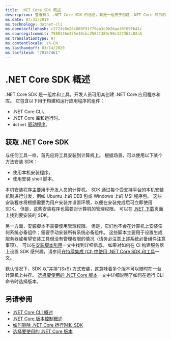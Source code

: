 ```yaml
---
title: .NET Core SDK 概述
description: 查看有关 .NET Core SDK 的信息，其是一组用于创建 .NET Core 项目的库和工具。
ms.date: 07/31/2019
ms.technology: dotnet-cli
ms.openlocfilehash: c2723e0e28c889f91f79ea3c0b26aa38f69fb41c
ms.sourcegitcommit: 7588136e355e10cbc2582f389c90c127363c02a5
ms.translationtype: HT
ms.contentlocale: zh-CN
ms.lasthandoff: 03/14/2020
ms.locfileid: "78157461"
---
```

# <a name="net-core-sdk-overview"></a>.NET Core SDK 概述

.NET Core SDK 是一组库和工具，开发人员可用其创建 .NET Core 应用程序和库。 它包含以下用于构建和运行应用程序的组件：

- .NET Core CLI。
- .NET Core 库和运行时。
- `dotnet` [驱动程序](tools/index.md#driver)。

## <a name="acquiring-the-net-core-sdk"></a>获取 .NET Core SDK

与任何工具一样，首先应将工具安装到计算机上。 根据场景，可以使用以下某个方法安装 SDK：

- 使用本机安装程序。
- 使用安装 shell 脚本。

本机安装程序主要用于开发人员的计算机。 SDK 通过每个受支持平台的本机安装机制进行分发，例如 Ubuntu 上的 DEB 包或 Windows 上的 MSI 程序包。 这些安装程序将根据需要为用户安装并设置环境，以便在安装完成后可立即使用 SDK。 但是，这些安装程序也需要对计算机的管理权限。 可以在 [.NET 下载](https://dotnet.microsoft.com/download)页面上找到要安装的 SDK。

另一方面，安装脚本不需要使用管理权限。 但是，它们也不会在计算机上安装任何系统必备组件；需要手动安装所有系统必备组件。 这些脚本主要用于设置生成服务器或希望安装工具但没有管理权限的情况（请务必注意上述系统必备组件注意事项）。 可以在[安装脚本引用](tools/dotnet-install-script.md)一文中找到详细信息。 如果对如何在 CI 构建服务器上设置 SDK 感兴趣，请参阅[在持续集成 (CI) 中使用 .NET Core SDK 和工具](tools/using-ci-with-cli.md)一文。

默认情况下，SDK 以“并排”(SxS) 方式安装，这意味着多个版本可以随时在一台计算机上共存。 [选择要使用的 .NET Core 版本](versions/selection.md)一文中详细说明了如何在运行 CLI 命令时选择版本。

## <a name="see-also"></a>另请参阅

- [.NET Core CLI 概述](tools/index.md)
- [.NET Core 版本控制概述](versions/index.md)
- [如何删除 .NET Core 运行时和 SDK](versions/remove-runtime-sdk-versions.md)
- [选择要使用的 .NET Core 版本](versions/selection.md)
